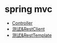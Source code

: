# spring mvc
- [Controller](src/main/java/com/example/MvcController.java)
- [测试&RestClient](src/main/java/com/example/RestClientTest.java)
- [测试&RestTemplate](src/main/java/com/example/RestTemplateTest.java)